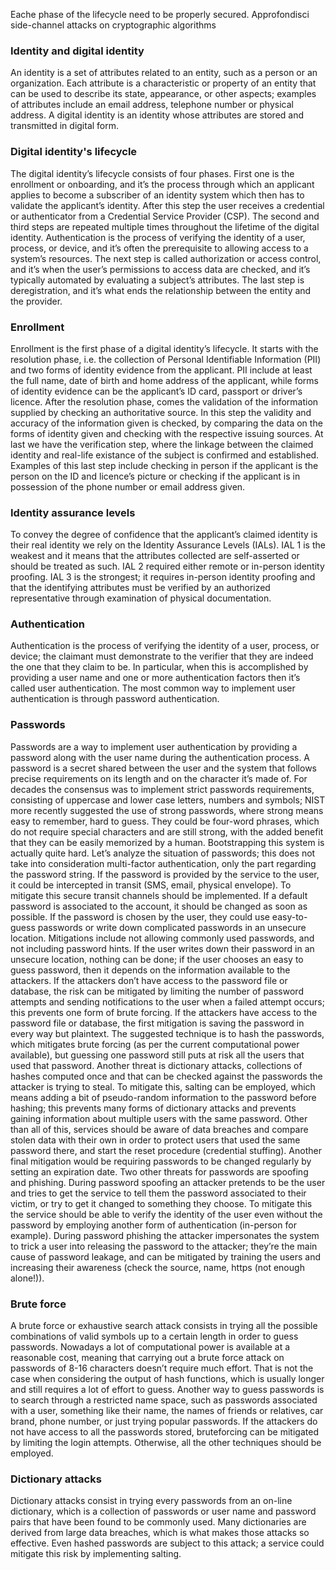 Eache phase of the lifecycle need to be properly secured.
Approfondisci side-channel attacks on cryptographic algorithms

### Identity and digital identity
An identity is a set of attributes related to an entity, such as a person or an organization. Each attribute is a characteristic or property of an entity that can be used to describe its state, appearance, or other aspects; examples of attributes include an email address, telephone number or physical address. A digital identity is an identity whose attributes are stored and transmitted in digital form. 

### Digital identity's lifecycle
The digital identity’s lifecycle consists of four phases. 
First one is the enrollment or onboarding, and it’s the process through which an applicant applies to become a subscriber of an identity system which then has to validate the applicant’s identity. After this step the user receives a credential or authenticator from a Credential Service Provider (CSP). 
The second and third steps are repeated multiple times throughout the lifetime of the digital identity. Authentication is the process of verifying the identity of a user, process, or device, and it’s often the prerequisite to allowing access to a system’s resources. The next step is called authorization or access control, and it’s when the user’s permissions to access data are checked, and it’s typically automated by evaluating a subject’s attributes. The last step is deregistration, and it’s what ends the relationship between the entity and the provider.

### Enrollment
Enrollment is the first phase of a digital identity’s lifecycle. It starts with the resolution phase, i.e. the collection of Personal Identifiable Information (PII) and two forms of identity evidence from the applicant. PII include at least the full name, date of birth and home address of the applicant, while forms of identity evidence can be the applicant’s ID card, passport or driver’s licence. After the resolution phase, comes the validation of the information supplied by checking an authoritative source. In this step the validity and accuracy of the information given is checked, by comparing the data on the forms of identity given and checking with the respective issuing sources. At last we have the verification step, where the linkage between the claimed identity and real-life existance of the subject is confirmed and established. Examples of this last step include checking in person if the applicant is the person on the ID and licence’s picture or checking if the applicant is in possession of the phone number or email address given.

### Identity assurance levels
To convey the degree of confidence that the applicant’s claimed identity is their real identity we rely on the Identity Assurance Levels (IALs). IAL 1 is the weakest and it means that the attributes collected are self-asserted or should be treated as such. IAL 2 required either remote or in-person identity proofing. IAL 3 is the strongest; it requires in-person identity proofing and that the identifying attributes must be verified by an authorized representative through examination of physical documentation.

### Authentication
Authentication is the process of verifying the identity of a user, process, or device; the claimant must demonstrate to the verifier that they are indeed the one that they claim to be. In particular, when this is accomplished by providing a user name and one or more authentication factors then it’s called user authentication. The most common way to implement user authentication is through password authentication.

### Passwords
Passwords are a way to implement user authentication by providing a password along with the user name during the authentication process. A password is a secret shared between the user and the system that follows precise requirements on its length and on the character it’s made of.
For decades the consensus was to implement strict passwords requirements, consisting of uppercase and lower case letters, numbers and symbols; NIST more recently suggested the use of strong passwords, where strong means easy to remember, hard to guess. They could be four-word phrases, which do not require special characters and are still strong, with the added benefit that they can be easily memorized by a human. 
Bootstrapping this system is actually quite hard. Let’s analyze the situation of passwords; this does not take into consideration multi-factor authentication, only the part regarding the password string. If the password is provided by the service to the user, it could be intercepted in transit (SMS, email, physical envelope). To mitigate this secure transit channels should be implemented. If a default password is associated to the account, it should be changed as soon as possible. If the password is chosen by the user, they could use easy-to-guess passwords or write down complicated passwords in an unsecure location. Mitigations include not allowing commonly used passwords, and not including password hints. If the user writes down their password in an unsecure location, nothing can be done; if the user chooses an easy to guess password, then it depends on the information available to the attackers. If the attackers don’t have access to the password file or database, the risk can be mitigated by limiting the number of password attempts and sending notifications to the user when a failed attempt occurs; this prevents one form of brute forcing. If the attackers have access to the password file or database, the first mitigation is saving the password in every way but plaintext. The suggested technique is to hash the passwords, which mitigates brute forcing (as per the current computational power available), but guessing one password still puts at risk all the users that used that password. Another threat is dictionary attacks, collections of hashes computed once and that can be checked against the passwords the attacker is trying to steal. To mitigate this, salting can be employed, which means adding a bit of pseudo-random information to the password before hashing; this prevents many forms of dictionary attacks and prevents gaining information about multiple users with the same password. Other than all of this, services should be aware of data breaches and compare stolen data with their own in order to protect users that used the same password there, and start the reset procedure (credential stuffing). Another final mitigation would be requiring passwords to be changed regularly by setting an expiration date. Two other threats for passwords are spoofing and phishing. During password spoofing an attacker pretends to be the user and tries to get the service to tell them the password associated to their victim, or try to get it changed to something they choose. To mitigate this the service should be able to verify the identity of the user even without the password by employing another form of authentication (in-person for example). During password phishing the attacker impersonates the system to trick a user into releasing the password to the attacker; they’re the main cause of password leakage, and can be mitigated by training the users and increasing their awareness (check the source, name, https (not enough alone!)). 

### Brute force
A brute force or exhaustive search attack consists in trying all the possible combinations of valid symbols up to a certain length in order to guess passwords. Nowadays a lot of computational power is available at a reasonable cost, meaning that carrying out a brute force attack on passwords of 8-16 characters doesn’t require much effort. That is not the case when considering the output of hash functions, which is usually longer and still requires a lot of effort to guess. Another way to guess passwords is to search through a restricted name space, such as passwords associated with a user, something like their name, the names of friends or relatives, car brand, phone number, or just trying popular passwords. If the attackers do not have access to all the passwords stored, bruteforcing can be mitigated by limiting the login attempts. Otherwise, all the other techniques should be employed.

### Dictionary attacks
Dictionary attacks consist in trying every passwords from an on-line dictionary, which is a collection of passwords or user name and password pairs that have been found to be commonly used. Many dictionaries are derived from large data breaches, which is what makes those attacks so effective. Even hashed passwords are subject to this attack; a service could mitigate this risk by implementing salting.
